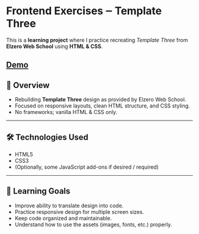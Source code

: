 # Frontend Exercises ‒ Template Three

This is a **learning project** where I practice recreating *Template Three* from **Elzero Web School** using **HTML & CSS**.  

[Demo](https://abdelrahmantaymour.github.io/Frontend-Exercises-Portfolio-Template/)
---

## 🚀 Overview

- Rebuilding **Template Three** design as provided by Elzero Web School.  
- Focused on responsive layouts, clean HTML structure, and CSS styling.  
- No frameworks; vanilla HTML & CSS only.  

---

## 🛠️ Technologies Used

- HTML5  
- CSS3  
- (Optionally, some JavaScript add-ons if desired / required)  

---

## 🎯 Learning Goals

- Improve ability to translate design into code.  
- Practice responsive design for multiple screen sizes.  
- Keep code organized and maintainable.  
- Understand how to use the assets (images, fonts, etc.) properly.
